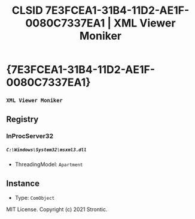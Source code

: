 ﻿---
title: "CLSID 7E3FCEA1-31B4-11D2-AE1F-0080C7337EA1 | XML Viewer Moniker"
excerpt: What is COM-Object CLSID 7E3FCEA1-31B4-11D2-AE1F-0080C7337EA1?
---

# {7E3FCEA1-31B4-11D2-AE1F-0080C7337EA1}

### `XML Viewer Moniker`

## Registry


### InProcServer32

##### `C:\Windows\System32\msxml3.dll`
* ThreadingModel: `Apartment`

## Instance

* Type: `ComObject`

MIT License. Copyright (c) 2021 Strontic.


